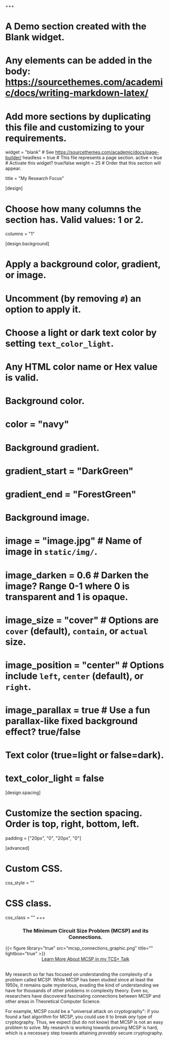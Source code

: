+++
# A Demo section created with the Blank widget.
# Any elements can be added in the body: https://sourcethemes.com/academic/docs/writing-markdown-latex/
# Add more sections by duplicating this file and customizing to your requirements.

widget = "blank"  # See https://sourcethemes.com/academic/docs/page-builder/
headless = true  # This file represents a page section.
active = true  # Activate this widget? true/false
weight = 25  # Order that this section will appear.

title = "My Research Focus"

[design]
  # Choose how many columns the section has. Valid values: 1 or 2.
  columns = "1"

[design.background]
  # Apply a background color, gradient, or image.
  #   Uncomment (by removing `#`) an option to apply it.
  #   Choose a light or dark text color by setting `text_color_light`.
  #   Any HTML color name or Hex value is valid.

  # Background color.
  # color = "navy"
  
  # Background gradient.
  # gradient_start = "DarkGreen"
  # gradient_end = "ForestGreen"
  
  # Background image.
  # image = "image.jpg"  # Name of image in `static/img/`.
  # image_darken = 0.6  # Darken the image? Range 0-1 where 0 is transparent and 1 is opaque.
  # image_size = "cover"  #  Options are `cover` (default), `contain`, or `actual` size.
  # image_position = "center"  # Options include `left`, `center` (default), or `right`.
  # image_parallax = true  # Use a fun parallax-like fixed background effect? true/false
  
  # Text color (true=light or false=dark).
  # text_color_light = false

[design.spacing]
  # Customize the section spacing. Order is top, right, bottom, left.
  padding = ["20px", "0", "20px", "0"]

[advanced]
 # Custom CSS. 
 css_style = ""
 
 # CSS class.
 css_class = ""
+++

<div class="row">
  <div class="col-12 col-lg-6">
    <center><h3>The Minimum Circuit Size Problem (MCSP) and its Connections.</h3></center>
    {{< figure library="true" src="mcsp_connections_graphic.png" title="" lightbox="true" >}}
    <center>
        <a href="#" data-filter="{{ $data_filter | safeHTMLAttr }}" class="btn btn-primary btn-lg{{ if eq $idx $filter_default }} active{{ end }}">Learn More About MCSP in my TCS+ Talk</a>
    </center>
    <br/>
  </div>
  <div class="col-12 col-lg-6">
    <p>My research so far has focused on understanding the complexity of a problem called MCSP. While MCSP has been studied since at least the 1950s, it remains quite mysterious, evading the kind of understanding we have for thousands of other problems in complexity theory. Even so, researchers have discovered fascinating connections between MCSP and other areas in Theoretical Computer Science.</p>
    <p>For example, MCSP could be a "universal attack on cryptography": if you found a fast algorithm for MCSP, you could use it to break <i>any</i> type of cryptography. Thus, we expect (but do not know) that MCSP is not an easy problem to solve. My research is working towards proving MCSP is hard, which is a necessary step towards attaining <i>provably</i> secure cryptography.</p>
  </div>
</div>
